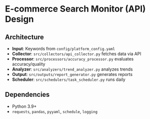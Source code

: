 # E-commerce Search Monitor (API) Design

## Architecture
- **Input**: Keywords from `config/platform_config.yaml`
- **Collector**: `src/collectors/api_collector.py` fetches data via API
- **Processor**: `src/processors/accuracy_processor.py` evaluates accuracy/quality
- **Analyzer**: `src/analyzers/trend_analyzer.py` analyzes trends
- **Output**: `src/outputs/report_generator.py` generates reports
- **Scheduler**: `src/schedulers/task_scheduler.py` runs daily

## Dependencies
- Python 3.9+
- `requests`, `pandas`, `pyyaml`, `schedule`, `logging`